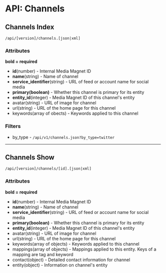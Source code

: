 API: Channels
=============

Channels Index
--------------

    /api/[version]/channels.[json|xml]

### Attributes

**bold = required**

* **id**(number) - Internal Media Magnet ID
* **name**(string) - Name of channel
* **service_identifier**(string) - URL of feed or account name for social media
* **primary(boolean)** - Whether this channel is primary for its entity
* **entity_id**(integer) - Media Magnet ID of this channel's entity
* avatar(string) - URL of image for channel
* url(string) - URL of the home page for this channel
* keywords(array of obects) - Keywords applied to this channel

### Filters

* by\_type - `/api/v1/channels.json?by_type=twitter`

- - -

Channels Show
-------------

    /api/[version]/channels/[id].[json|xml]

### Attributes

**bold = required**

* **id**(number) - Internal Media Magnet ID
* **name**(string) - Name of channel
* **service_identifier**(string) - URL of feed or account name for social media
* **primary(boolean)** - Whether this channel is primary for its entity
* **entity_id**(integer) - Media Magnet ID of this channel's entity
* avatar(string) - URL of image for channel
* url(string) - URL of the home page for this channel
* keywords(array of objects) - Keywords applied to this channel
* mappings(array of objects) - Mappings applied to this entity. Keys of a
  mapping are tag and keyword
* contact(object) - Detailed contact information for channel
* entity(object) - Information on channel's entity

